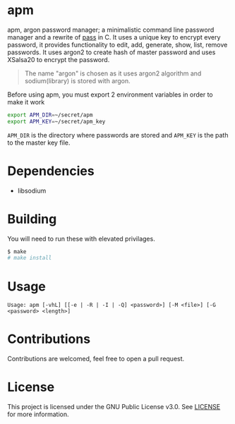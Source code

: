 # apm

apm, argon password manager; a minimalistic command line password manager and a rewrite of [pass](https://www.passwordstore.org/) in C.  It uses a unique key to encrypt every password, it provides functionality to edit, add, generate, show, list, remove passwords. It uses argon2 to create hash of master password and uses XSalsa20 to encrypt the password.

> The name "argon" is chosen as it uses argon2 algorithm and sodium(library) is stored with argon.

Before using apm, you must export 2 environment variables in order to make it work
```sh
export APM_DIR=~/secret/apm
export APM_KEY=~/secret/apm_key
```

`APM_DIR` is the directory where passwords are stored and `APM_KEY` is the path to the master key file.

# Dependencies

- libsodium 

# Building

You will need to run these with elevated privilages.

```sh
$ make
# make install
```

# Usage
```
Usage: apm [-vhL] [[-e | -R | -I | -Q] <password>] [-M <file>] [-G <password> <length>]
```

# Contributions
Contributions are welcomed, feel free to open a pull request.

# License
This project is licensed under the GNU Public License v3.0. See [LICENSE](https://github.com/night0721/apm/blob/master/LICENSE) for more information.

